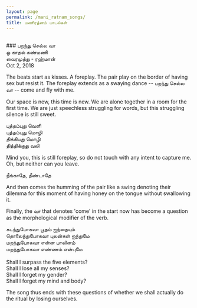 ```yaml
---
layout: page
permalink: /mani_ratnam_songs/
title: மணிரத்னம் பாடல்கள்
---
```

<br>
### பறந்து செல்ல வா<br>
ஓ காதல் கண்மணி<br>
வைரமுத்து - ரஹ்மான்<br>
Oct 2, 2018<br>

The beats start as kisses. A foreplay. The pair play on the border of having sex but resist it. The foreplay extends as a swaying dance -- பறந்து செல்ல வா -- come and fly with me. 

Our space is new, this time is new. We are alone together in a room for the first time. We are just speechless struggling for words, but this struggling silence is still sweet.

புத்தம்புது வெளி<br>
புத்தம்புது மொழி<br>
திக்கியது மொழி<br>
தித்திக்குது வலி 

Mind you, this is still foreplay, so do not touch with any intent to capture me. Oh, but neither can you leave.

நீங்காதே, தீண்டாதே

And then comes the humming of the pair like a swing denoting their dilemma for this moment of having honey on the tongue without swallowing it.

Finally, the வா that denotes 'come' in the start now has become a question as the morphological modifier of the verb.

கடந்துபோகவா பூதம் ஐந்தையும்<br>
தொலைந்துபோகவா புலன்கள் ஐந்துமே<br>
மறந்துபோகவா என்ன பாலினம்<br>
மறந்துபோகவா எண்ணம் என்புமே<br>
<br>
Shall I surpass the five elements?<br>
Shall I lose all my senses?<br>
Shall I forget my gender?<br>
Shall I forget my mind and body?<br>

The song thus ends with these questions of whether we shall actually do the ritual by losing ourselves.
